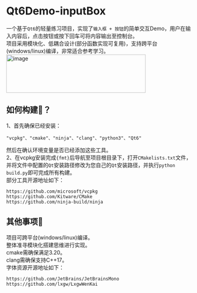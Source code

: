 # Qt6Demo-inputBox
一个基于`Qt6`的轻量练习项目，实现了`输入框 + 按钮`的简单交互Demo，用户在输入内容后，点击按钮或按下回车可将内容输出至控制台。  
项目采用模块化、低耦合设计(部分函数实现可复用)，支持跨平台(windows/linux)编译，非常适合参考学习。  
<img width="371" height="102" alt="image" src="https://github.com/user-attachments/assets/5eeb2a4b-8525-4f6a-8f4c-f26b182d021b" />
## 如何构建🤔？
1、首先确保已经安装：  
``` text
"vcpkg"、"cmake"、"ninja"、"clang"、"python3"、"Qt6"
```
然后在确认环境变量是否已经添加这些工具。  
2、在vcpkg安装完成`{fmt}`后导航至项目根目录下，打开`CMakelists.txt`文件，并将文件中配置的`Qt`安装路径修改为您自己的`Qt`安装路径，并执行`python build.py`即可完成所有构建。  
部分工具开源地址如下：
``` text
https://github.com/microsoft/vcpkg
https://github.com/Kitware/CMake
https://github.com/ninja-build/ninja
```
## 其他事项🤗
项目可跨平台(windows/linux)编译。  
整体准寻模块化搭建思维进行实现。  
cmake需确保满足3.20。  
clang需确保支持C++17。  
字体资源开源地址如下：
``` text
https://github.com/JetBrains/JetBrainsMono
https://github.com/lxgw/LxgwWenKai
```
